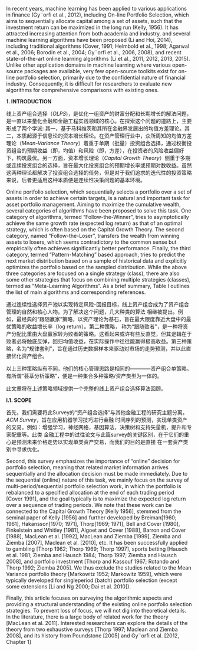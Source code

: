 In recent years, machine learning has been applied to various applications in finance (Gy¨orfi et al.,
2012), including On-line Portfolio Selection, which aims to sequentially allocate capital among a
set of assets, such that the investment return can be maximized in the long run (Kelly, 1956). It
has attracted increasing attention from both academia and industry, and several machine learning
algorithms have been proposed (Li and Hoi, 2014), including traditional algorithms (Cover, 1991;
Helmbold et al., 1998; Agarwal et al., 2006; Borodin et al., 2004; Gy¨orfi et al., 2006, 2008), and
recent state-of-the-art online learning algorithms (Li et al., 2011, 2012, 2013, 2015). Unlike other
application domains in machine learning where various open-source packages are available, very
few open-source toolkits exist for on-line portfolio selection, primarily due to the confidential
nature of financial industry. Consequently, it is difficult for researchers to evaluate new algorithms
for comprehensive comparisons with existing ones.

**1. INTRODUCTION** 

线上资产组合选择（*OLPS*)，是优化一组资产的财富分配和长期增长的解法问题，是一直以来量化金融和金融工程实践领域的核心。在探索这个问题的道路上，主要形成了两个学派: 其一，基于马科维茨和其所在金融界发展出的均值方差理论。其二，本质起源于信息论的资本增长理论。在资产管理行业中，众所周知的均值方差理论（*Mean-Variance Theory*）着重于单期（批量）投资组合选择，通过权衡投资组合的预期收益（即，均值）和风险（即，方差），在投资者的风险收益偏好下，构筑最优。另一方面，资本增长理论（*Capital Growth Theory*）侧重于多期或连续投资组合的选择，旨在最大化投资组合的预期增长率或预期对数收益。虽然这两种理论都解决了投资组合选择的任务，但是对于我们追求的迭代性的投资策略来说，后者更适用这种本质便是连续性决策问题的基本环境。

Online portfolio selection, which sequentially selects a portfolio over a set of assets in order to
achieve certain targets, is a natural and important task for asset portfolio management. Aiming to
maximize the cumulative wealth, several categories of algorithms have been proposed to solve this
task. One category of algorithms, termed “Follow-the-Winner”, tries to asymptotically achieve the
same growth rate (expected log return) as that of an optimal strategy, which is often based on the
Capital Growth Theory. The second category, named “Follow-the-Loser”, transfers the wealth from
winning assets to losers, which seems contradictory to the common sense but empirically often
achieves significantly better performance. Finally, the third category, termed “Pattern-Matching”
based approach, tries to predict the next market distribution based on a sample of historical data and
explicitly optimizes the portfolio based on the sampled distribution. While the above three categories
are focused on a single strategy (class), there are also some other strategies that focus on combining
multiple strategies (classes), termed as “Meta-Learning Algorithms”. As a brief summary, Table I
outlines the list of main algorithms and corresponding references.

通过连续性选择资产池以实现特定风险-回报目标，线上资产组合成为了资产组合管理的自然和核心人物。为了解决这个问题，几大种类的算法
相继被提出。例如，最经典的“跟随赢家”策略，以资产理论为基石，旨在最大限度靠近大盘中的最优策略的收益增长率（log return）。第二种策略，
称为“跟随败者”，是一种将资产分配比重由大盘赢家转为败者的策略。这看起来或许有些反直觉，但其逻辑在于败者必将触底反弹，回归均值收益，在实际操作中往往能赢得极高收益。第三种策略，名为“规律套利”，旨在通过历史数据样本来驱动对市场的走势预测，并以此直接优化资产组合。

以上三种策略纵有不同，他们的核心管理思路是相同的————资产组合单策略。有所谓“荟萃分析策略”，便是一种集合多种策略/资产类型为一体的。

此文章将在上述策略领域提供一个完整的线上资产组合选择算法回顾。


**I.1. SCOPE**

首先，我们需要将此Survey的“资产组合选择”与其他金融工程的研究主题分离。*ACM Survey*，旨在应用机器学习技巧进行金融
时间序列的预测，实现单类资产的交易。例如：增强学习，神经网络，基因算法，决策树和支持矢量机，提升和专家配重等。此类
金融工程中的过往论文与此篇survey的关键区别，在于它们的重心是预测未来价格走势以实现单类资产交易，而我们的目的是直接
在一套资产类别中寻求优化。

Second, this survey emphasizes the importance of “online” decision for portfolio selection,
meaning that related market information arrives sequentially and the allocation
decision must be made immediately. Due to the sequential (online) nature of this task,
we mainly focus on the survey of multi-period/sequential portfolio selection work, in
which the portfolio is rebalanced to a specified allocation at the end of each trading period
[Cover 1991], and the goal typically is to maximize the expected log return over a sequence
of trading periods. We note that these work can be connected to the Capital Growth Theory
[Kelly 1956], stemmed from the seminal paper of Kelly [1956] and further developed
by Breiman[1960; 1961], Hakansson[1970; 1971], Thorp[1969; 1971], Bell and Cover [1980],
Finkelstein and Whitley [1981], Algoet and Cover [1988], Barron and Cover [1988],
MacLean et al. [1992], MacLean and Ziemba [1999], Ziemba and Ziemba [2007],
Maclean et al. [2010], etc. It has been successfully applied to gambling [Thorp 1962;
Thorp 1969; Thorp 1997], sports betting [Hausch et al. 1981; Ziemba and Hausch 1984;
Thorp 1997; Ziemba and Hausch 2008], and portfolio investment [Thorp and Kassouf 1967;
Rotando and Thorp 1992; Ziemba 2005]. We thus exclude the studies related to the Mean Variance
portfolio theory [Markowitz 1952; Markowitz 1959], which were typically developed for singleperiod
(batch) portfolio selection (except some extensions [Li and Ng 2000; Dai et al. 2010]).

Finally, this article focuses on surveying the algorithmic aspects and providing a structural understanding
of the existing online portfolio selection strategies. To prevent loss of focus, we will
not dig into theoretical details. In the literature, there is a large body of related work for the theory
[MacLean et al. 2011]. Interested researchers can explore the details of the theory from two exhaustive
surveys [Thorp 1997; Maclean and Ziemba 2008], and its history from Poundstone [2005]
and Gy¨orfi et al. [2012, Chapter 1]

